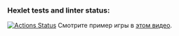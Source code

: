 ### Hexlet tests and linter status:
[![Actions Status](https://github.com/Oksi292/frontend-project-44/actions/workflows/hexlet-check.yml/badge.svg)](https://github.com/Oksi292/frontend-project-44/actions)
Смотрите пример игры в [этом 
видео](https://asciinema.org/a/omq4jSGT54T5V5b82DTtyziU1).

